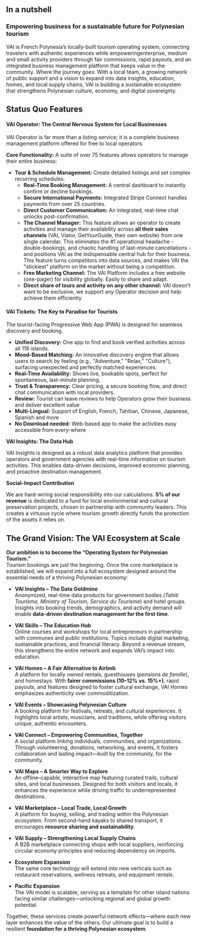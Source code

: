 ## In a nutshell

### Empowering business for a sustainable future for Polynesian tourism

VAI is French Polynesia’s locally-built tourism operating system, connecting travelers with authentic experiences while empowering ​enterprise, medium and small ​activity providers through fair commissions, rapid payouts, and an integrated business management platform that keeps value in the community. ​Where the journey goes: With a local team​, a growing network of public support and a vision to expand into data insights, education, homes, and local supply chains, VAI is building a sustainable ecosystem that strengthens Polynesian culture, economy, and digital sovereignty.

## Status Quo Features

#### **VAI Operator: The Central Nervous System for Local Businesses**

VAI Operator is far more than a listing service; it is a complete business management platform offered for free to local operators.

**Core Functionality:** A suite of over 75 features allows operators to manage their entire business:

* **Tour & Schedule Management:** Create detailed listings and set complex recurring schedules.  
  * **Real-Time Booking Management:** A central dashboard to instantly confirm or decline bookings.  
  * **Secure International Payments:** Integrated Stripe Connect handles payments from over 25 countries.  
  * **Direct Customer Communication:** An integrated, real-time chat unlocks post-confirmation.  
  * **The Channel Manager:** This feature allows an operator to create activities and manage their availability across **all their sales channels** (VAI, Viator, GetYourGuide, their own website) from one single calendar. This eliminates the \#1 operational headache \- double-bookings, and chaotic handling of last-minute cancellations \- and positions VAI as the indispensable central hub for their business. This feature turns competitors into data sources, and makes VAI the "stickiest" platform on the market without being a competition.  
  * **Free Marketing Channel:** The VAI Platform includes a free website (one-pager) for visibility globally. Easily to share and adapt.  
  * **Direct share of tours and activity on any other channel:** VAI doesn’t want to be exclusive, we support any Operator decision and help achieve them efficiently

#### **VAI Tickets: The Key to Paradise for Tourists**

The tourist-facing Progressive Web App (PWA) is designed for seamless discovery and booking.

* **Unified Discovery:** One app to find and book verified activities across all 118 islands.  
* **Mood-Based Matching:** An innovative discovery engine that allows users to search by feeling (e.g., "Adventure," "Relax," "Culture"), surfacing unexpected and perfectly matched experiences.  
* **Real-Time Availability:** Shows live, bookable spots, perfect for spontaneous, last-minute planning.  
* **Trust & Transparency:** Clear pricing, a secure booking flow, and direct chat communication with local providers.  
* **Review:** Tourist can leave reviews to help Operators grow their business and deliver excellent value  
* **Multi-Lingual:** Support of English, French, Tahitian, Chinese, Japanese, Spanish and more  
* **No Download needed:** Web-based app to make the activities easy accessible from every-where

**VAI Insights: The Data Hub**

VAI Insights is designed as a robust data analytics platform that provides operators and government agencies with real-time information on tourism activities. This enables data-driven decisions, improved economic planning, and proactive destination management.

**Social-Impact Contribution**

We are hard-wiring social responsibility into our calculations. **5% of our revenue** is dedicated to a fund for local environmental and cultural preservation projects, chosen in partnership with community leaders. This creates a virtuous cycle where tourism growth directly funds the protection of the assets it relies on.

## The Grand Vision: The VAI Ecosystem at Scale

**Our ambition is to become the “Operating System for Polynesian Tourism.”**  
 Tourism bookings are just the beginning. Once the core marketplace is established, we will expand into a full ecosystem designed around the essential needs of a thriving Polynesian economy:

* **VAI Insights – The Data Goldmine**  
   Anonymized, real-time data products for government bodies (*Tahiti Tourisme, Ministry of Tourism, Service du Tourisme*) and hotel groups. Insights into booking trends, demographics, and activity demand will enable **data-driven destination management for the first time**.

* **VAI Skills – The Education Hub**  
   Online courses and workshops for local entrepreneurs in partnership with communes and public institutions. Topics include digital marketing, sustainable practices, and financial literacy. Beyond a revenue stream, this strengthens the entire network and expands VAI’s impact into education.

* **VAI Homes – A Fair Alternative to Airbnb**  
   A platform for locally owned rentals, guesthouses (*pensions de famille*), and homestays. With **fairer commissions (10–12% vs. 15%+)**, rapid payouts, and features designed to foster cultural exchange, VAI Homes emphasizes authenticity over commoditization.

* **VAI Events – Showcasing Polynesian Culture**  
   A booking platform for festivals, retreats, and cultural experiences. It highlights local artists, musicians, and traditions, while offering visitors unique, authentic encounters.

* **VAI Connect – Empowering Communities, Together**  
   A social platform linking individuals, communities, and organizations. Through volunteering, donations, networking, and events, it fosters collaboration and lasting impact—built by the community, for the community.

* **VAI Maps – A Smarter Way to Explore**  
   An offline-capable, interactive map featuring curated trails, cultural sites, and local businesses. Designed for both visitors and locals, it enhances the experience while driving traffic to underrepresented destinations.

* **VAI Marketplace – Local Trade, Local Growth**  
   A platform for buying, selling, and trading within the Polynesian ecosystem. From second-hand kayaks to shared transport, it encourages **resource sharing and sustainability**.

* **VAI Supply – Strengthening Local Supply Chains**  
   A B2B marketplace connecting shops with local suppliers, reinforcing circular economy principles and reducing dependency on imports.

* **Ecosystem Expansion**  
   The same core technology will extend into new verticals such as restaurant reservations, wellness retreats, and equipment rentals.

* **Pacific Expansion**  
   The VAI model is scalable, serving as a template for other island nations facing similar challenges—unlocking regional and global growth potential.

Together, these services create powerful network effects—where each new layer enhances the value of the others. Our ultimate goal is to build a resilient **foundation for a thriving Polynesian ecosystem**.

